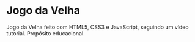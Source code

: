 # Jogo da Velha
 Jogo da Velha feito com HTML5, CSS3 e JavaScript, seguindo um vídeo tutorial. Propósito educacional.
